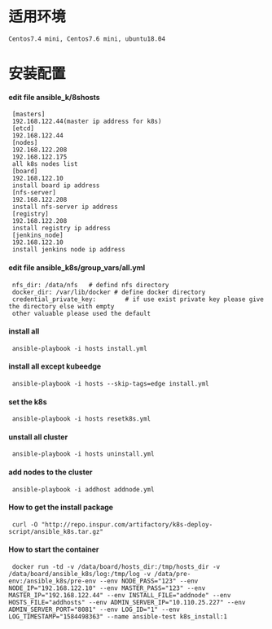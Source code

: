 # 适用环境
    Centos7.4 mini, Centos7.6 mini, ubuntu18.04
# 安装配置
#### edit file ansible_k/8shosts
     [masters]
     192.168.122.44(master ip address for k8s)
     [etcd]
     192.168.122.44
     [nodes]
     192.168.122.208 
     192.168.122.175 
     all k8s nodes list
     [board]
     192.168.122.10
	 install board ip address
     [nfs-server]
     192.168.122.208
	 install nfs-server ip address
     [registry]
     192.168.122.208
	 install registry ip address
     [jenkins_node]
     192.168.122.10
	 install jenkins node ip address
#### edit file ansible_k8s/group_vars/all.yml
     
     nfs_dir: /data/nfs   # defind nfs directory
     docker_dir: /var/lib/docker # define docker directory
     credential_private_key:        # if use exist private key please give the directory else with empty
     other valuable please used the default

#### install all 
     ansible-playbook -i hosts install.yml
#### install all except kubeedge
     ansible-playbook -i hosts --skip-tags=edge install.yml
#### set the k8s 
     ansible-playbook -i hosts resetk8s.yml
#### unstall all cluster
     ansible-playbook -i hosts uninstall.yml
#### add nodes to the cluster
     ansible-playbook -i addhost addnode.yml
#### How to get the install package
     curl -O "http://repo.inspur.com/artifactory/k8s-deploy-script/ansible_k8s.tar.gz"

#### How to start the container
     docker run -td -v /data/board/hosts_dir:/tmp/hosts_dir -v /data/board/ansible_k8s/log:/tmp/log -v /data/pre-env:/ansible_k8s/pre-env --env NODE_PASS="123" --env NODE_IP="192.168.122.10" --env MASTER_PASS="123" --env MASTER_IP="192.168.122.44" --env INSTALL_FILE="addnode" --env HOSTS_FILE="addhosts" --env ADMIN_SERVER_IP="10.110.25.227" --env ADMIN_SERVER_PORT="8081" --env LOG_ID="1" --env LOG_TIMESTAMP="1584498363" --name ansible-test k8s_install:1

